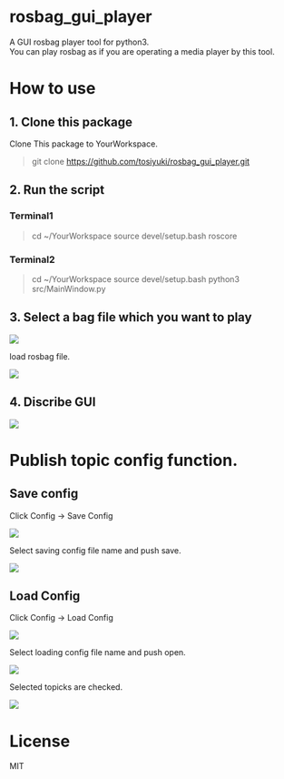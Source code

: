 # rosbag_gui_player
A GUI rosbag player tool for python3.  
You can play rosbag as if you are operating a media player by this tool.

# How to use
## 1. Clone this package
Clone This package to YourWorkspace.
> git clone https://github.com/tosiyuki/rosbag_gui_player.git

## 2. Run the script
### Terminal1
> cd ~/YourWorkspace
> source devel/setup.bash
> roscore

### Terminal2
> cd ~/YourWorkspace
> source devel/setup.bash
> python3 src/MainWindow.py

## 3. Select a bag file which you want to play
![](images/pic1.PNG "")

load rosbag file.

![](images/pic2.PNG "")

## 4. Discribe GUI

![](images/pic3.PNG "")

# Publish topic config function.

## Save config

Click Config -> Save Config

![](images/pic4.PNG "")

Select saving config file name and push save.

![](images/pic5.PNG "")

## Load Config

Click Config -> Load Config

![](images/pic6.PNG "")

Select loading config file name and push open.

![](images/pic7.PNG "")

Selected topicks are checked.

![](images/pic8.PNG "")

# License
MIT


